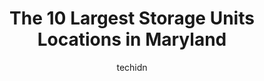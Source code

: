 ---
layout: ampstory
image: https://i0.wp.com/paketmu.com/wp-content/uploads/2023/06/extra-space-storage-0-in-maryland-1686367690.jpeg?resize=640,853
author: techidn
featured: false
description: Explore the diverse Storage Unit scene in Maryland, home to an incredible selection of 10 establishments catering to every taste. Whether youre in search of iconic favorites or undiscovered
title: The 10 Largest Storage Units Locations in Maryland
cover:
   title: The 10 Largest Storage Units Locations in Maryland
   subtitle: RICKPATE
   background: https://paketmu.com/wp-content/uploads/2023/06/extra-space-storage-0-in-maryland-1686367690.jpeg

pages: 
 - layout: thirds
   top: <h1>#1 Extra Space Storage</h1>
   bottom: "<p>This was my first time renting a storage unit. Kayla was very helpful, professional, and knowledgeable. I was on crutches and I appreciated her patience and attentiveness</p>"
   background: https://paketmu.com/wp-content/uploads/2023/06/extra-space-storage-1-in-maryland-1686367694.jpeg
   backgroundblur: true
 - layout: thirds
   top: <h1>#2 Extra Space Storage</h1>
   bottom: "<p>The site manager Nataki was very helpful with explaining the process and available options for my friends move. I had put a request to reserve the space and she gave me a</p>"
   background: https://paketmu.com/wp-content/uploads/2023/06/extra-space-storage-2-in-maryland-1686367695.jpeg
   cta:
      link: https://paketmu.com/the-10-largest-storage-units-locations-in-maryland/
      text: The 10 Largest Storage Units Locations in Maryland
 - layout: thirds
   top: <h1>#3 Extra Space Storage</h1>
   bottom: "<p>have nothing bad to say about this facility. From the very first day I entered into the office, the staff was courteous and friendly. He indulged me with all of my questi</p>"
   background: https://paketmu.com/wp-content/uploads/2023/06/extra-space-storage-3-in-maryland-1686367696.jpeg
   cta:
      link: https://paketmu.com/the-10-largest-storage-units-locations-in-maryland/
      text: The 10 Largest Storage Units Locations in Maryland
 - layout: thirds
   top: <h1>#4 Extra Space Storage</h1>
   bottom: "<p>1835 Washington Blvd, Baltimore, MD 21230, United States</p>"
   background: https://images.unsplash.com/photo-1531169509526-f8f1fdaa4a67?ixlib=rb-4.0.3&ixid=MnwxMjA3fDB8MHxwaG90by1wYWdlfHx8fGVufDB8fHx8&auto=format&fit=crop&w=640&h=853&q=80
   cta:
      link: https://paketmu.com/the-10-largest-storage-units-locations-in-maryland/
      text: The 10 Largest Storage Units Locations in Maryland
 - layout: thirds
   top: <h1>#5 Public Storage</h1>
   bottom: "<p>5525 Baltimore National Pike, Baltimore, MD 21228, United States</p>"
   background: https://images.unsplash.com/photo-1614648718611-0635f29016cb?ixlib=rb-4.0.3&ixid=MnwxMjA3fDB8MHxwaG90by1wYWdlfHx8fGVufDB8fHx8&auto=format&fit=crop&w=640&h=853&q=80
   cta:
      link: https://paketmu.com/the-10-largest-storage-units-locations-in-maryland/
      text: The 10 Largest Storage Units Locations in Maryland
 - layout: thirds
   top: <h1>#6 Extra Space Storage</h1>
   bottom: "<p>10400 Old Columbia Rd, Columbia, MD 21046, United States</p>"
   background: https://images.unsplash.com/photo-1533998839656-76f5e4b2bccb?ixlib=rb-4.0.3&ixid=MnwxMjA3fDB8MHxwaG90by1wYWdlfHx8fGVufDB8fHx8&auto=format&fit=crop&w=640&h=853&q=80
   cta:
      link: https://paketmu.com/the-10-largest-storage-units-locations-in-maryland/
      text: The 10 Largest Storage Units Locations in Maryland
 - layout: thirds
   top: <h1>#7 Extra Space Storage</h1>
   bottom: "<p>121 Mountain Rd, Pasadena, MD 21122, United States</p>"
   background: https://images.unsplash.com/photo-1602536052359-ef94c21c5948?ixlib=rb-4.0.3&ixid=MnwxMjA3fDB8MHxwaG90by1wYWdlfHx8fGVufDB8fHx8&auto=format&fit=crop&w=640&h=853&q=80
   cta:
      link: https://paketmu.com/the-10-largest-storage-units-locations-in-maryland/
      text: The 10 Largest Storage Units Locations in Maryland
 - layout: thirds
   middle: Continue reading...
   background: https://images.unsplash.com/photo-1489694553447-4c9339da310d?ixlib=rb-4.0.3&ixid=MnwxMjA3fDB8MHxwaG90by1wYWdlfHx8fGVufDB8fHx8&auto=format&fit=crop&w=640&h=853&q=80
   cta:
      link: https://paketmu.com/the-10-largest-storage-units-locations-in-maryland/
      text: The 10 Largest Storage Units Locations in Maryland
      
---